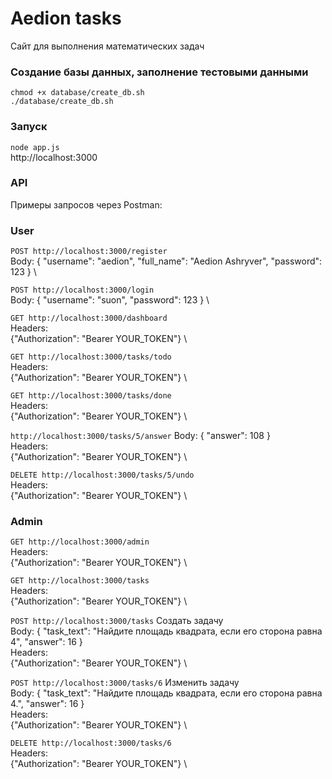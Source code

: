 # Aedion tasks

Сайт для выполнения математических задач

### Создание базы данных, заполнение тестовыми данными

`chmod +x database/create_db.sh` \
`./database/create_db.sh`

### Запуск

`node app.js` \
http://localhost:3000

### API

Примеры запросов через Postman:

### User

`POST http://localhost:3000/register` \
Body:
{
    "username": "aedion",
    "full_name": "Aedion Ashryver",
    "password": 123
} \

`POST http://localhost:3000/login` \
Body:
{
    "username": "suon",
    "password": 123
} \

`GET http://localhost:3000/dashboard` \
Headers: \
{"Authorization": "Bearer YOUR_TOKEN"} \

`GET http://localhost:3000/tasks/todo` \
Headers: \
{"Authorization": "Bearer YOUR_TOKEN"} \

`GET http://localhost:3000/tasks/done` \
Headers: \
{"Authorization": "Bearer YOUR_TOKEN"} \

`http://localhost:3000/tasks/5/answer`
Body:
{
    "answer": 108
} \
Headers: \
{"Authorization": "Bearer YOUR_TOKEN"} \

`DELETE http://localhost:3000/tasks/5/undo` \
Headers: \
{"Authorization": "Bearer YOUR_TOKEN"} \


### Admin

`GET http://localhost:3000/admin` \
Headers: \
{"Authorization": "Bearer YOUR_TOKEN"} \

`GET http://localhost:3000/tasks` \
Headers: \
{"Authorization": "Bearer YOUR_TOKEN"} \

`POST http://localhost:3000/tasks`
Создать задачу \
Body:
{
    "task_text": "Найдите площадь квадрата, если его сторона равна 4",
    "answer": 16
} \
Headers: \
{"Authorization": "Bearer YOUR_TOKEN"} \

`POST http://localhost:3000/tasks/6`
Изменить задачу \
Body:
{
    "task_text": "Найдите площадь квадрата, если его сторона равна 4.",
    "answer": 16
} \
Headers: \
{"Authorization": "Bearer YOUR_TOKEN"} \

`DELETE http://localhost:3000/tasks/6` \
Headers: \
{"Authorization": "Bearer YOUR_TOKEN"} \
